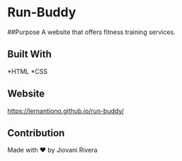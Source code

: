 # Run-Buddy

##Purpose
A website that offers fitness training services.

## Built With
*HTML
*CSS


## Website
https://lernantiono.github.io/run-buddy/

## Contribution

Made with ❤️ by Jiovani Rivera
